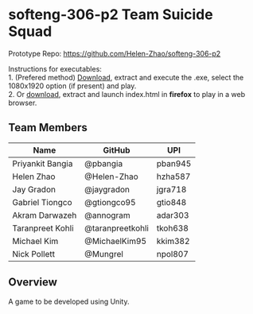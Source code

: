 # softeng-306-p2 Team Suicide Squad 

Prototype Repo: https://github.com/Helen-Zhao/softeng-306-p2

Instructions for executables:  
	1. (Prefered method) [Download](https://drive.google.com/file/d/0B2k6wet2gP7rSkw3UnFvZVJTZUE), extract and execute the .exe, select the 1080x1920 option (if present) and play.  
	2. Or [download](https://drive.google.com/file/d/0B3QL-c25-1uySGE0Y3d0MzI3Z0k), extract and launch index.html in **firefox** to play in a web browser.  

## Team Members
| Name             | GitHub | UPI |
| ---------------- | ------------ | ----|
| Priyankit Bangia | @pbangia | pban945 |
| Helen Zhao | @Helen-Zhao | hzha587 |
| Jay Gradon | @jaygradon | jgra718 |
| Gabriel Tiongco | @gtiongco95 | gtio848 |
| Akram Darwazeh | @annogram | adar303 |
| Taranpreet Kohli | @taranpreetkohli | tkoh638 |
| Michael Kim | @MichaelKim95 | kkim382 |
| Nick Pollett | @Mungrel | npol807 |


## Overview
A game to be developed using Unity.

